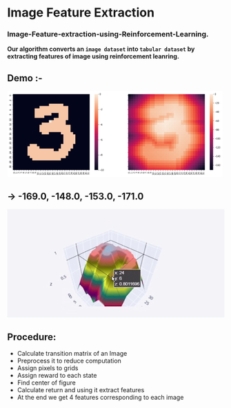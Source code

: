 # Image Feature Extraction
<h3>Image-Feature-extraction-using-Reinforcement-Learning.</h3>

**Our algorithm converts an `image dataset` into `tabular dataset` by extracting features of image using reinforcement leanring.**
<h2>Demo :-</h1>
<p>
    <img src="resources/2.png" width="500" height="200" />
</p>
<h2>→ -169.0, -148.0, -153.0, -171.0</h2>


<p></p>
<img src="resources/demo.gif" />

## Procedure: 
 * Calculate transition matrix of an Image
 * Preprocess it to reduce computation
 * Assign pixels to grids
 * Assign reward to each state
 * Find center of figure
 * Calculate return and using it extract features
 * At the end we get 4 features corresponding to each image
